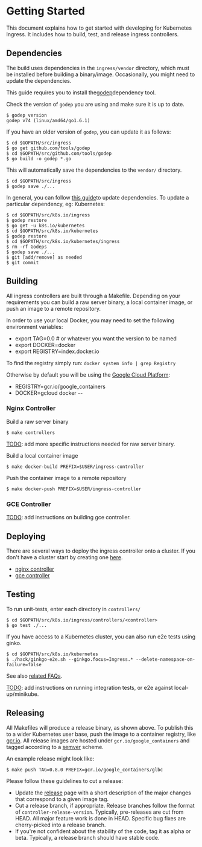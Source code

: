 # Getting Started

This document explains how to get started with developing for Kubernetes Ingress.
It includes how to build, test, and release ingress controllers.

## Dependencies

The build uses dependencies in the `ingress/vendor` directory, which
must be installed before building a binary/image. Occasionally, you
might need to update the dependencies. 

This guide requires you to install the[godep](https://github.com/tools/godep)dependency
tool.

Check the version of `godep` you are using and make sure it is up to date.
```console
$ godep version
godep v74 (linux/amd64/go1.6.1)
```

If you have an older version of `godep`, you can update it as follows:
```console
$ cd $GOPATH/src/ingress
$ go get github.com/tools/godep
$ cd $GOPATH/src/github.com/tools/godep
$ go build -o godep *.go
```

This will automatically save the dependencies to the `vendor/` directory.
```console
$ cd $GOPATH/src/ingress
$ godep save ./...
```

In general, you can follow [this guide](https://github.com/kubernetes/kubernetes/blob/release-1.5/docs/devel/godep.md#using-godep-to-manage-dependencies)to update dependencies.
To update a particular dependency, eg: Kubernetes:
```console
$ cd $GOPATH/src/k8s.io/ingress
$ godep restore
$ go get -u k8s.io/kubernetes
$ cd $GOPATH/src/k8s.io/kubernetes
$ godep restore
$ cd $GOPATH/src/k8s.io/kubernetes/ingress
$ rm -rf Godeps
$ godep save ./...
$ git [add/remove] as needed
$ git commit
```

## Building

All ingress controllers are built through a Makefile. Depending on your
requirements you can build a raw server binary, a local container image,
or push an image to a remote repository.

In order to use your local Docker, you may need to set the following environment variables:
* export TAG=0.0 # or whatever you want the version to be named
* export DOCKER=docker
* export REGISTRY=index.docker.io

To find the registry simply run: `docker system info | grep Registry`

Otherwise by default you will be using the [Google Cloud Platform](https://cloud.google.com/sdk/gcloud/):
* REGISTRY=gcr.io/google_containers
* DOCKER=gcloud docker --

### Nginx Controller

Build a raw server binary
```console
$ make controllers
```

[TODO](https://github.com/kubernetes/ingress/issues/387): add more specific instructions needed for raw server binary.

Build a local container image
```console
$ make docker-build PREFIX=$USER/ingress-controller
```

Push the container image to a remote repository
```console
$ make docker-push PREFIX=$USER/ingress-controller
```

### GCE Controller

[TODO](https://github.com/kubernetes/ingress/issues/387): add instructions on building gce controller.

## Deploying

There are several ways to deploy the ingress controller onto a cluster. If you don't have a cluster start by
creating one [here](setup_cluster.md).

* [nginx controller](../../examples/deployment/nginx/README.md)
* [gce controller](../../examples/deployment/gce/README.md)

## Testing

To run unit-tests, enter each directory in `controllers/`
```console
$ cd $GOPATH/src/k8s.io/ingress/controllers/<controller>
$ go test ./...
```

If you have access to a Kubernetes cluster, you can also run e2e tests using ginko.
```console
$ cd $GOPATH/src/k8s.io/kubernetes
$ ./hack/ginkgo-e2e.sh --ginkgo.focus=Ingress.* --delete-namespace-on-failure=false
```

See also [related FAQs](../faq#how-are-the-ingress-controllers-tested).

[TODO](https://github.com/kubernetes/ingress/issues/5): add instructions on running integration tests, or e2e against
local-up/minikube.

## Releasing

All Makefiles will produce a release binary, as shown above. To publish this
to a wider Kubernetes user base, push the image to a container registry, like
[gcr.io](https://cloud.google.com/container-registry/). All release images are hosted under `gcr.io/google_containers` and
tagged according to a [semver](http://semver.org/) scheme.

An example release might look like:
```
$ make push TAG=0.8.0 PREFIX=gcr.io/google_containers/glbc
```

Please follow these guidelines to cut a release:

* Update the [release](https://help.github.com/articles/creating-releases/getting_started.md)
page with a short description of the major changes that correspond to a given
image tag.
* Cut a release branch, if appropriate. Release branches follow the format of
`controller-release-version`. Typically, pre-releases are cut from HEAD.
All major feature work is done in HEAD. Specific bug fixes are
cherry-picked into a release branch.
* If you're not confident about the stability of the code, tag it as
alpha or beta. Typically, a release branch should have stable code.


